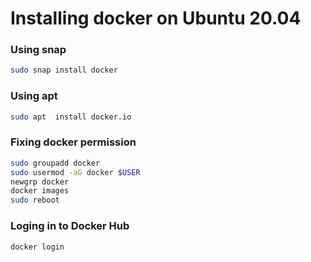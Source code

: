# Installing docker on Ubuntu 20.04

### Using snap

```bash
sudo snap install docker
```

### Using apt

```bash
sudo apt  install docker.io 
```

### Fixing docker permission
```bash
sudo groupadd docker
sudo usermod -aG docker $USER
newgrp docker
docker images
sudo reboot
```

### Loging in to Docker Hub
```bash
docker login
```
